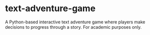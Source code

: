 # text-adventure-game
A Python-based interactive text adventure game where players make decisions to progress through a story. For academic purposes only.
